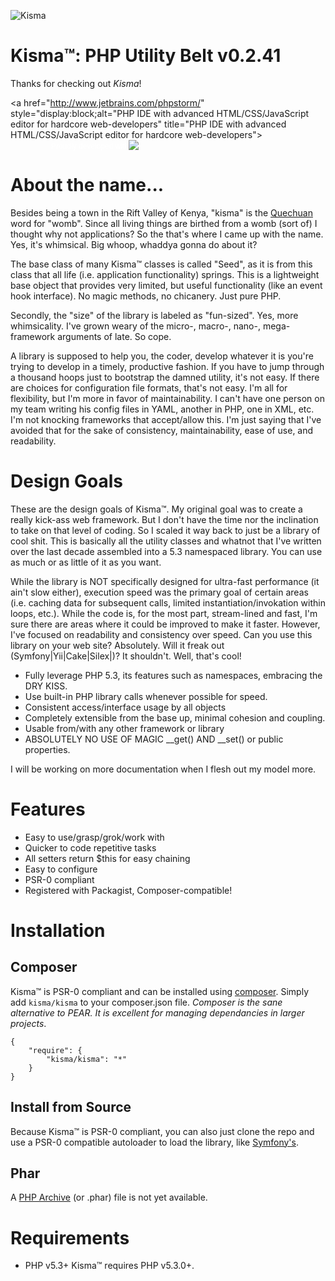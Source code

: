 ![Kisma](https://github.com/lucifurious/kisma/raw/master/assets/logo-kisma.png)

# Kisma&trade;: PHP Utility Belt v0.2.41
Thanks for checking out *Kisma*!

<a href="http://www.jetbrains.com/phpstorm/" style="display:block;alt="PHP IDE with advanced HTML/CSS/JavaScript editor for hardcore web-developers" title="PHP IDE with advanced HTML/CSS/JavaScript editor for hardcore web-developers">
<span style="margin: 3px 0 0 65px;padding: 0;float: left;font-size: 12px;cursor:pointer;  background-image:none;border:0;color: #fff; font-family: trebuchet ms,arial,sans-serif;font-weight: normal;text-align:left;">Proudly developed with</span><br/>
![](http://www.jetbrains.com/phpstorm/documentation/phpstorm_banners/phpstorm1/phpstorm468x60_violet.gif)
</a>

# About the name...
Besides being a town in the Rift Valley of Kenya, "kisma" is the [Quechuan](http://en.wikipedia.org/wiki/Quechua_people) word for "womb". Since all living things are birthed
from a womb (sort of) I thought why not applications? So the that's where I came up with the name. Yes, it's whimsical. Big whoop, whaddya gonna do about it?

The base class of many Kisma&trade; classes is called "Seed", as it is from this class that all life (i.e. application functionality) springs. This is a lightweight base object that
provides very limited, but useful functionality (like an event hook interface). No magic methods, no chicanery. Just pure PHP.

Secondly, the "size" of the library is labeled as "fun-sized". Yes, more whimsicality. I've grown weary of the micro-, macro-, nano-, mega- framework arguments of late. So cope.

A library is supposed to help you, the coder, develop whatever it is you're trying to develop in a timely, productive fashion. If you have to jump through a thousand hoops just
to bootstrap the damned utility, it's not easy.  If there are choices for configuration file formats, that's not easy. I'm all for flexibility,
but I'm more in favor of maintainability. I can't have one person on my team writing his config files in YAML, another in PHP, one in XML,
etc. I'm not knocking frameworks that accept/allow this. I'm just saying that I've avoided that for the sake of consistency, maintainability, ease of use, and readability.

# Design Goals

These are the design goals of Kisma&trade;. My original goal was to create a really kick-ass web framework. But I don't have the time nor the inclination to take on that level of
coding. So I scaled it way back to just be a library of cool shit. This is basically all the utility classes and whatnot that I've written over the last decade assembled into a
5.3 namespaced library. You can use as much or as little of it as you want.

While the library is NOT specifically designed for ultra-fast performance (it ain't slow either), execution speed was the primary goal of certain areas (i.e. caching data for
subsequent calls, limited instantiation/invokation within loops, etc.). While the code is, for the most part, stream-lined and fast, I'm sure there are areas where it could be
improved to make it faster. However, I've focused on readability and consistency over speed. Can you use this library on your web site? Absolutely. Will it freak out
 (Symfony|Yii|Cake|Silex|<framework-du-jour>)? It shouldn't. Well, that's cool!

* Fully leverage PHP 5.3, its features such as namespaces, embracing the DRY KISS.
* Use built-in PHP library calls whenever possible for speed.
* Consistent access/interface usage by all objects
* Completely extensible from the base up, minimal cohesion and coupling.
* Usable from/with any other framework or library
* ABSOLUTELY NO USE OF MAGIC __get() AND __set() or public properties.

I will be working on more documentation when I flesh out my model more.

# Features

* Easy to use/grasp/grok/work with
* Quicker to code repetitive tasks
* All setters return $this for easy chaining
* Easy to configure
* PSR-0 compliant
* Registered with Packagist, Composer-compatible!

# Installation

## Composer

Kisma&trade; is PSR-0 compliant and can be installed using [composer](http://getcomposer.org/).  Simply add `kisma/kisma` to your composer.json file.  _Composer is the sane
alternative to PEAR.  It is excellent for managing dependancies in larger projects_.

    {
        "require": {
            "kisma/kisma": "*"
        }
    }

## Install from Source

Because Kisma&trade; is PSR-0 compliant, you can also just clone the repo and use a PSR-0 compatible autoloader to load the library, like [Symfony's](http://symfony.com/doc/current/components/class_loader.html).

## Phar

A [PHP Archive](http://php.net/manual/en/book.phar.php) (or .phar) file is not yet available.

# Requirements
* PHP v5.3+
 Kisma&trade; requires PHP v5.3.0+.

